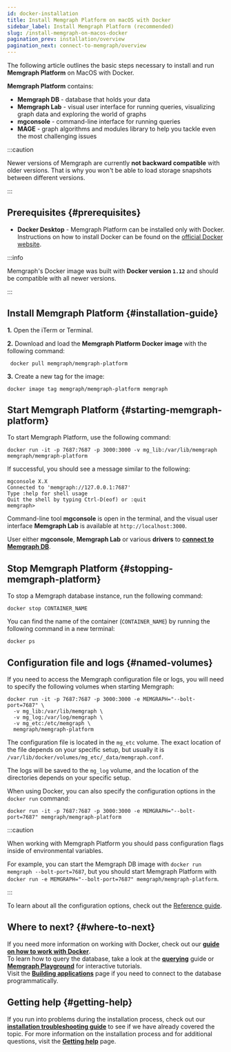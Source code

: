 ```yaml
---
id: docker-installation
title: Install Memgraph Platform on macOS with Docker
sidebar_label: Install Memgraph Platform (recommended)
slug: /install-memgraph-on-macos-docker
pagination_prev: installation/overview
pagination_next: connect-to-memgraph/overview
---
```


The following article outlines the basic steps necessary to install and run
**Memgraph Platform** on MacOS with Docker.

**Memgraph Platform** contains:
  - **Memgraph DB** - database that holds your data
  - **Memgraph Lab** - visual user interface for running queries, visualizing graph data and exploring the world of graphs
  - **mgconsole** - command-line interface for running queries
  - **MAGE** - graph algorithms and modules library to help you tackle even the most challenging issues

:::caution

Newer versions of Memgraph are currently **not backward compatible** with older
versions. That is why you won't be able to load storage snapshots between
different versions.

:::

## Prerequisites {#prerequisites}

- **Docker Desktop** - Memgraph Platform can be installed only with Docker.<br/>
  Instructions on how to install Docker can be found on the [official Docker
  website](https://docs.docker.com/get-docker/).

:::info

Memgraph's Docker image was built with **Docker version `1.12`** and should be
compatible with all newer versions.

:::

## Install Memgraph Platform {#installation-guide}

**1.** Open the iTerm or Terminal.

**2.** Download and load the **Memgraph Platform Docker image** with the
following command:

```console
 docker pull memgraph/memgraph-platform
```

**3.** Create a new tag for the image:

```console
docker image tag memgraph/memgraph-platform memgraph
```

## Start Memgraph Platform {#starting-memgraph-platform}

To start Memgraph Platform, use the following command:

```console
docker run -it -p 7687:7687 -p 3000:3000 -v mg_lib:/var/lib/memgraph memgraph/memgraph-platform
```

If successful, you should see a message similar to the following:

```console
mgconsole X.X
Connected to 'memgraph://127.0.0.1:7687'
Type :help for shell usage
Quit the shell by typing Ctrl-D(eof) or :quit
memgraph>
```

Command-line tool **mgconsole** is open in the terminal, and the visual user
interface **Memgraph Lab** is available at `http://localhost:3000`.

User either **mgconsole**, **Memgraph Lab** or various **drivers** to [**connect to
Memgraph DB**](/connect-to-memgraph/overview.mdx).

## Stop Memgraph Platform {#stopping-memgraph-platform}

To stop a Memgraph database instance, run the following command:

```console
docker stop CONTAINER_NAME
```

You can find the name of the container (`CONTAINER_NAME`) by running the following command in a new terminal:

```console
docker ps
```
## Configuration file and logs {#named-volumes}

If you need to access the Memgraph configuration file or logs, you will need to
specify the following volumes when starting Memgraph:

```console
docker run -it -p 7687:7687 -p 3000:3000 -e MEMGRAPH="--bolt-port=7687" \
  -v mg_lib:/var/lib/memgraph \
  -v mg_log:/var/log/memgraph \
  -v mg_etc:/etc/memgraph \
  memgraph/memgraph-platform
```

The configuration file is located in the `mg_etc` volume. The exact location of
the file depends on your specific setup, but usually it is
`/var/lib/docker/volumes/mg_etc/_data/memgraph.conf`. 

The logs will be saved to the `mg_log` volume, and the location of the directories depends on your specific setup. 

When using Docker, you can also specify the configuration options in the `docker
run` command:

```console
docker run -it -p 7687:7687 -p 3000:3000 -e MEMGRAPH="--bolt-port=7687" memgraph/memgraph-platform
```

:::caution

When working with Memgraph Platform you should pass configuration flags inside
of environmental variables.

For example, you can start the Memgraph DB image with `docker run memgraph
--bolt-port=7687`, but you should start Memgraph Platform with `docker run -e MEMGRAPH="--bolt-port=7687"
memgraph/memgraph-platform`.

:::

To learn about all the configuration options, check out the [Reference
guide](/reference-guide/configuration.md).

## Where to next? {#where-to-next}

If you need more information on working with Docker, check out our **[guide on how
to work with Docker](/how-to-guides/work-with-docker.md)**.<br/>
To learn how to query the database, take a look at the
**[querying](/connect-to-memgraph/overview.mdx)** guide or **[Memgraph
Playground](https://playground.memgraph.com/)** for interactive tutorials.<br/>
Visit the **[Building applications](/connect-to-memgraph/drivers/overview.md)**
page if you need to connect to the database programmatically.

## Getting help {#getting-help}

If you run into problems during the installation process, check out our
**[installation troubleshooting
guide](/installation/macos/macos-installation-troubleshooting.md)** to see if we
have already covered the topic. For more information on the installation process
and for additional questions, visit the **[Getting help](/help-center)** page.
